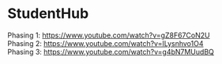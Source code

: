# StudentHub
Phasing 1: https://www.youtube.com/watch?v=gZ8F67CoN2U
<br/>
Phasing 2: https://www.youtube.com/watch?v=ILysnhvo1O4
<br/>
Phasing 3: https://www.youtube.com/watch?v=g4bN7MUudBQ
